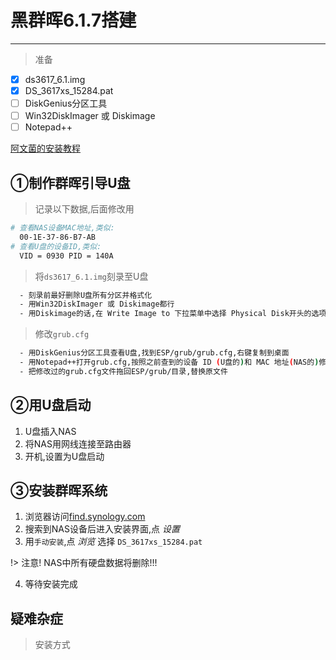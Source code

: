 # 黑群晖6.1.7搭建
---
> 准备

- [x] ds3617_6.1.img
- [x] DS_3617xs_15284.pat
- [ ] DiskGenius分区工具
- [ ] Win32DiskImager 或 Diskimage
- [ ] Notepad++

[阿文菌的安装教程](https://post.smzdm.com/p/ag82zdd3/)

## ①制作群晖引导U盘

> 记录以下数据,后面修改用 
```bash
# 查看NAS设备MAC地址,类似:
  00-1E-37-86-B7-AB
# 查看U盘的设备ID,类似:
  VID = 0930 PID = 140A
```
> 将`ds3617_6.1.img`刻录至U盘
```bash
  - 刻录前最好删除U盘所有分区并格式化
  - 用Win32DiskImager 或 Diskimage都行
  - 用Diskimage的话,在 Write Image to 下拉菜单中选择 Physical Disk开头的选项
```
> 修改`grub.cfg`
```bash
  - 用DiskGenius分区工具查看U盘,找到ESP/grub/grub.cfg,右键复制到桌面
  - 用Notepad++打开grub.cfg,按照之前查到的设备 ID (U盘的)和 MAC 地址(NAS的)修改,保存
  - 把修改过的grub.cfg文件拖回ESP/grub/目录,替换原文件
```

## ②用U盘启动

1. U盘插入NAS
1. 将NAS用网线连接至路由器
1. 开机,设置为U盘启动

## ③安装群晖系统
1. 浏览器访问[find.synology.com](http://find.synology.com/)
2. 搜索到NAS设备后进入安装界面,点 *设置*
3. 用`手动安装`,点 *浏览*  选择 `DS_3617xs_15284.pat`

!> 注意! NAS中所有硬盘数据将删除!!!

4. 等待安装完成

## 疑难杂症

> 安装方式


